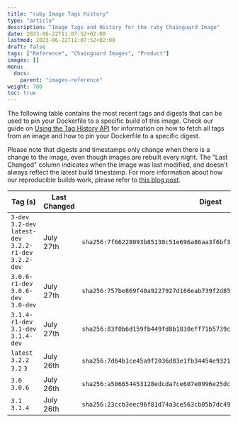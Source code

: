 ```yaml
---
title: "ruby Image Tags History"
type: "article"
description: "Image Tags and History for the ruby Chainguard Image"
date: 2023-06-22T11:07:52+02:00
lastmod: 2023-06-22T11:07:52+02:00
draft: false
tags: ["Reference", "Chainguard Images", "Product"]
images: []
menu:
  docs:
    parent: "images-reference"
weight: 700
toc: true
---
```


The following table contains the most recent tags and digests that can be used to pin your Dockerfile to a specific build of this image. Check our guide on [Using the Tag History API](/chainguard/chainguard-images/using-the-tag-history-api/) for information on how to fetch all tags from an image and how to pin your Dockerfile to a specific digest.

Please note that digests and timestamps only change when there is a change to the image, even though images are rebuilt every night. The "Last Changed" column indicates when the image was last modified, and doesn't always reflect the latest build timestamp. For more information about how our reproducible builds work, please refer to [this blog post](https://www.chainguard.dev/unchained/reproducing-chainguards-reproducible-image-builds).

| Tag (s)                                                    | Last Changed | Digest                                                                    |
|------------------------------------------------------------|--------------|---------------------------------------------------------------------------|
|  `3-dev` `3.2-dev` `latest-dev` `3.2.2-r1-dev` `3.2.2-dev` | July 27th    | `sha256:7f66228093b85130c51e696a86aa3f6bf33966376806636deadd98f88d0be6b8` |
|  `3.0.6-r1-dev` `3.0.6-dev` `3.0-dev`                      | July 27th    | `sha256:757be869f40a9227927d166eab739f2d85b8f6123778d40eb7b1bad447dca1d2` |
|  `3.1.4-r1-dev` `3.1-dev` `3.1.4-dev`                      | July 27th    | `sha256:83f0b6d159fb449fd8b1830eff71b5739ca342feee00f9925a10a5483b17f868` |
|  `latest` `3.2.2` `3.2` `3`                                | July 26th    | `sha256:7d64b1ce45a9f2036d83e1fb34454e9321860ed6be60cd9a73784ac3e3ba589b` |
|  `3.0` `3.0.6`                                             | July 26th    | `sha256:a506654453128edcda7ce607e0996e25dca4efea745ee9d7056395943513e87b` |
|  `3.1` `3.1.4`                                             | July 26th    | `sha256:23ccb3eec96f81d74a3ce563cb05b7dc491f682f9ba422277280ef2ea104acda` |
